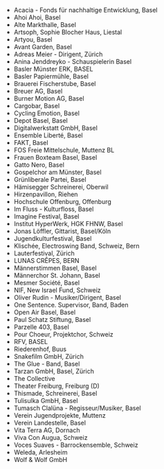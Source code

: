 * Acacia - Fonds für nachhaltige Entwicklung, Basel
* Ahoi Ahoi, Basel
* Alte Markthalle, Basel
* Artsoph, Sophie Blocher Haus, Liestal
* Artyou, Basel
* Avant Garden, Basel
* Adreas Meier - Dirigent, Zürich
* Anina Jenddreyko - Schauspielerin Basel
* Basler Münster ERK, BASEL
* Basler Papiermühle, Basel
* Brauerei Fischerstube, Basel
* Breuer AG, Basel
* Burner Motion AG, Basel
* Cargobar, Basel
* Cycling Emotion, Basel
* Depot Basel, Basel
* Digitalwerkstatt GmbH, Basel
* Ensemble Liberté, Basel
* FAKT, Basel
* FOS Freie Mittelschule, Muttenz BL
* Frauen Boxteam Basel, Basel
* Gatto Nero, Basel
* Gospelchor am Münster, Basel
* Grünliberale Partei, Basel
* Hämisegger Schreinerei, Oberwil
* Hirzenpavillon, Riehen
* Hochschule Offenburg, Offenburg
* Im Fluss - Kulturfloss, Basel
* Imagine Festival, Basel
* Institut HyperWerk, HGK FHNW, Basel
* Jonas Löffler, Gittarist, Basel/Köln
* Jugendkulturfestival, Basel
* Klischée, Electroswing Band, Schweiz, Bern
* Lauterfestival, Zürich
* LUNAS CRÊPES, BERN
* Männerstimmen Basel, Basel
* Männerchor St. Johann, Basel
* Mesmer Société, Basel
* NIF, New Israel Fund, Schweiz
* Oliver Rudin - Musiker/Dirigent, Basel
* One Sentence. Supervisor, Band, Baden
* Open Air Basel, Basel
* Paul Schatz Stiftung, Basel
* Parzelle 403, Basel
* Pour Choeur, Projektchor, Schweiz
* RFV, BASEL
* Riederenhof, Buus
* Snakefilm GmbH, Zürich
* The Glue - Band, Basel
* Tarzan GmbH, Basel, Zürich
* The Collective
* Theater Freiburg, Freiburg (D)
* Thismade, Schreinerei, Basel
* Tulisulka GmbH, Basel
* Tumasch Clalüna - Regisseur/Musiker, Basel
* Verein Jugendprojekte, Muttenz
* Verein Landestelle, Basel
* Vita Terra AG, Dornach
* Viva Con Augua, Schweiz
* Voces Suaves - Barrockensemble, Schweiz
* Weleda, Arlesheim
* Wolf & Wolf GmbH